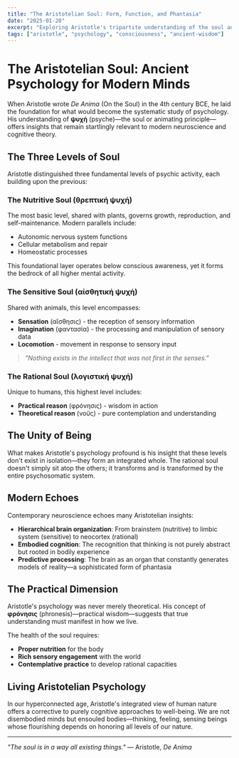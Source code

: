 ```yaml
---
title: "The Aristotelian Soul: Form, Function, and Phantasia"
date: "2025-01-20"
excerpt: "Exploring Aristotle's tripartite understanding of the soul and its surprising relevance to contemporary neuroscience and theories of mind."
tags: ["aristotle", "psychology", "consciousness", "ancient-wisdom"]
---
```


# The Aristotelian Soul: Ancient Psychology for Modern Minds

When Aristotle wrote *De Anima* (On the Soul) in the 4th century BCE, he laid the foundation for what would become the systematic study of psychology. His understanding of **ψυχή** (psyche)—the soul or animating principle—offers insights that remain startlingly relevant to modern neuroscience and cognitive theory.

## The Three Levels of Soul

Aristotle distinguished three fundamental levels of psychic activity, each building upon the previous:

### The Nutritive Soul (θρεπτική ψυχή)
The most basic level, shared with plants, governs growth, reproduction, and self-maintenance. Modern parallels include:
- Autonomic nervous system functions
- Cellular metabolism and repair
- Homeostatic processes

This foundational layer operates below conscious awareness, yet it forms the bedrock of all higher mental activity.

### The Sensitive Soul (αἰσθητική ψυχή)
Shared with animals, this level encompasses:
- **Sensation** (αἴσθησις) - the reception of sensory information
- **Imagination** (φαντασία) - the processing and manipulation of sensory data
- **Locomotion** - movement in response to sensory input

> *"Nothing exists in the intellect that was not first in the senses."*

### The Rational Soul (λογιστική ψυχή)
Unique to humans, this highest level includes:
- **Practical reason** (φρόνησις) - wisdom in action
- **Theoretical reason** (νοῦς) - pure contemplation and understanding

## The Unity of Being

What makes Aristotle's psychology profound is his insight that these levels don't exist in isolation—they form an integrated whole. The rational soul doesn't simply sit atop the others; it transforms and is transformed by the entire psychosomatic system.

## Modern Echoes

Contemporary neuroscience echoes many Aristotelian insights:

- **Hierarchical brain organization**: From brainstem (nutritive) to limbic system (sensitive) to neocortex (rational)
- **Embodied cognition**: The recognition that thinking is not purely abstract but rooted in bodily experience
- **Predictive processing**: The brain as an organ that constantly generates models of reality—a sophisticated form of phantasia

## The Practical Dimension

Aristotle's psychology was never merely theoretical. His concept of **φρόνησις** (phronesis)—practical wisdom—suggests that true understanding must manifest in how we live.

The health of the soul requires:
- **Proper nutrition** for the body
- **Rich sensory engagement** with the world
- **Contemplative practice** to develop rational capacities

## Living Aristotelian Psychology

In our hyperconnected age, Aristotle's integrated view of human nature offers a corrective to purely cognitive approaches to well-being. We are not disembodied minds but ensouled bodies—thinking, feeling, sensing beings whose flourishing depends on honoring all levels of our nature.

---

*"The soul is in a way all existing things."* — Aristotle, *De Anima* 
